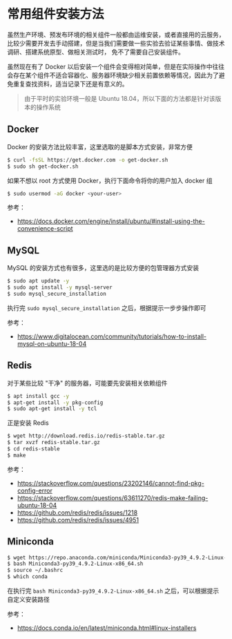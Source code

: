 # 常用组件安装方法

虽然生产环境、预发布环境的相关组件一般都由运维安装，或者直接用的云服务，比较少需要开发去手动搭建，但是当我们需要做一些实验去验证某些事情、做技术调研、搭建系统原型、做相关测试时，
免不了需要自己安装组件。

虽然现在有了 Docker 以后安装一个组件会变得相对简单，但是在实际操作中往往会存在某个组件不适合容器化、服务器环境缺少相关前置依赖等情况，因此为了避免重复查找资料，适当记录下还是有意义的。

> 由于平时的实验环境一般是 Ubuntu 18.04，所以下面的方法都是针对该版本的操作系统

## Docker

Docker 的安装方法比较丰富，这里选取的是脚本方式安装，非常方便

```bash
$ curl -fsSL https://get.docker.com -o get-docker.sh
$ sudo sh get-docker.sh
```

如果不想以 root 方式使用 Docker，执行下面命令将你的用户加入 docker 组

```bash
$ sudo usermod -aG docker <your-user>
```

参考：

- https://docs.docker.com/engine/install/ubuntu/#install-using-the-convenience-script

## MySQL

MySQL 的安装方式也有很多，这里选的是比较方便的包管理器方式安装

```bash
$ sudo apt update -y
$ sudo apt install -y mysql-server
$ sudo mysql_secure_installation
```

执行完 `sudo mysql_secure_installation` 之后，根据提示一步步操作即可

参考：

- https://www.digitalocean.com/community/tutorials/how-to-install-mysql-on-ubuntu-18-04

## Redis

对于某些比较 "干净" 的服务器，可能要先安装相关依赖组件

```bash
$ apt install gcc -y
$ apt-get install -y pkg-config
$ sudo apt-get install -y tcl
```

正是安装 Redis

```bash
$ wget http://download.redis.io/redis-stable.tar.gz
$ tar xvzf redis-stable.tar.gz
$ cd redis-stable
$ make
```

参考：

- https://stackoverflow.com/questions/23202146/cannot-find-pkg-config-error
- https://stackoverflow.com/questions/63611270/redis-make-failing-ubuntu-18-04
- https://github.com/redis/redis/issues/1218
- https://github.com/redis/redis/issues/4951

## Miniconda

```bash
$ wget https://repo.anaconda.com/miniconda/Miniconda3-py39_4.9.2-Linux-x86_64.sh
$ bash Miniconda3-py39_4.9.2-Linux-x86_64.sh
$ source ~/.bashrc
$ which conda
```

在执行完 `bash Miniconda3-py39_4.9.2-Linux-x86_64.sh` 之后，可以根据提示自定义安装路径

参考：

- https://docs.conda.io/en/latest/miniconda.html#linux-installers
